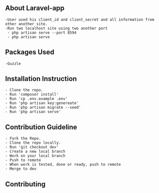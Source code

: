 
## About Laravel-app

    -User used his client_id and client_secret and all information from other another site.
    -Run two localhost site using two another port
     - php artisan serve --port 8594
     - php artisan serve
    
## Packages Used

    -Guzzle

## Installation Instruction

	- Clone the repo.
	- Run 'composer install'
	- Run 'cp .env.example .env'
  	- Run 'php artisan key:genereate'
	- Run 'php artisan migrate --seed'
  	- Run 'php artisan serve'


## Contribution Guideline

	- Fork the Repo.
	- Clone the repo locally.
	- Run 'git checkout dev'
	- Create a new local branch
	- Work on your local branch
	- Push to remote
	- When work is tested, done or ready, push to remote
	- Merge to dev



## Contributing

